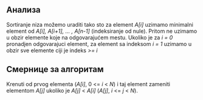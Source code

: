 ## Анализа
Sortiranje niza možemo uraditi tako sto za element *A[i]* uzimamo minimalni element od *A[i], A[i+1], ... , A[n-1]* (indeksiranje od nule). Pritom ne uzimamo u obzir elemente koje na odgovarajućem mestu. Ukoliko je za *i = 0* pronadjen odgovarajuci element, za element sa indeksom *i = 1* uzimamo u obzir sve elemente ciji je indeks *>= i*
## Смернице за алгоритам
 Krenuti od prvog elementa (*A[i]*,  0 <= *i* < *N*) i taj element zameniti elementom *A[j]* ukoliko je *A[j]* < *A[i]* (*A[j]*, *i* <= *j* < *N*).
